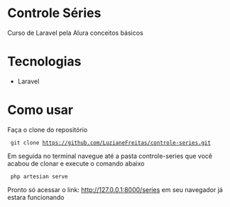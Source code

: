 # Controle Séries

Curso de Laravel pela Alura conceitos básicos

# Tecnologias

- Laravel

# Como usar

Faça o clone do repositório </br>

<code> git clone https://github.com/LuzianeFreitas/controle-series.git </code>

Em seguida no terminal navegue até a pasta controle-series que você acabou de clonar e execute o comando abaixo </br>

<code> php artesian serve </code>

Pronto só acessar o link: http://127.0.0.1:8000/series em seu navegador já estara funcionando
